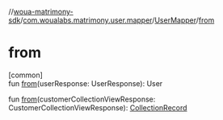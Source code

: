 //[woua-matrimony-sdk](../../../index.md)/[com.woualabs.matrimony.user.mapper](../index.md)/[UserMapper](index.md)/[from](from.md)

# from

[common]\
fun [from](from.md)(userResponse: UserResponse): User

fun [from](from.md)(customerCollectionViewResponse: CustomerCollectionViewResponse): [CollectionRecord](../-collection-record/index.md)
